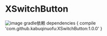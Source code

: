 # XSwitchButton
![image](https://github.com/kabuqinuofu/XSwitchButton/raw/master/Img/ios_style_switchbutton.png)
 gradle依赖
 	dependencies {
	        compile 'com.github.kabuqinuofu:XSwitchButton:1.0.0'
	}
